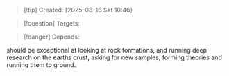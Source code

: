 
>[!tip] Created: [2025-08-16 Sat 10:46]

>[!question] Targets: 

>[!danger] Depends: 

should be exceptional at looking at rock formations, and running deep research on the earths crust, asking for new samples, forming theories and running them to ground.